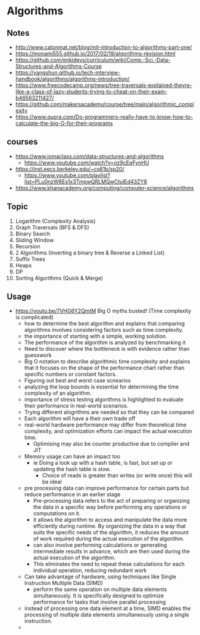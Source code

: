 # Algorithms

## Notes

- http://www.catonmat.net/blog/mit-introduction-to-algorithms-part-one/
- https://monami555.github.io/2017/02/19/algorithms-revision.html
- https://github.com/enkidevs/curriculum/wiki/Comp.-Sci.-Data-Structures-and-Algorithms-Course
- https://yangshun.github.io/tech-interview-handbook/algorithms/algorithms-introduction/
- https://www.freecodecamp.org/news/tree-traversals-explained-theyre-like-a-class-of-lazy-students-trying-to-cheat-on-their-exam-b46563211427/
- https://github.com/makersacademy/course/tree/main/algorithmic_complexity
- https://www.quora.com/Do-programmers-really-have-to-know-how-to-calculate-the-big-O-for-their-programs

## courses

- https://www.jomaclass.com/data-structures-and-algorithms
  - https://www.youtube.com/watch?v=oz9cEqFynHU
- https://inst.eecs.berkeley.edu/~cs61b/sp20/
  - https://www.youtube.com/playlist?list=PLu0nzW8Es1x3TmpwQRLMQwCtulEd43ZY8
- https://www.khanacademy.org/computing/computer-science/algorithms

## Topic

1. Logarithm (Complexity Analysis)
2. Graph Traversals (BFS & DFS)
3. Binary Search
4. Sliding Window
5. Recursion
6. 2 Algorithms (Inverting a binary tree & Reverse a Linked List)
7. Suffix Trees
8. Heaps
9. DP
10. Sorting Algorithms (Quick & Merge)

## Usage 

- https://youtu.be/7VHG6Y2QmtM Big O myths busted! (Time complexity is complicated)
  - how to determine the best algorithm and explains that comparing algorithms involves considering factors such as time complexity.
  - the importance of starting with a simple, working solution.
  - The performance of the algorithm is analyzed by benchmarking it
  - Need to discover where the  bottleneck is with evidence rather than guesswork 
  - Big O notation to describe algorithmic time complexity and explains that it focuses on the shape of the performance chart rather than specific numbers or constant factors.
  - Figuring out best and worst case scnearios
  - analyzing the loop bounds is essential for determining the time complexity of an algorithm.
  - importance of stress testing algorithms is highlighted to evaluate their performance in real-world scenarios.
  - Trying different alogrithms are needed so that they can be compared
  - Each algorithm will have a their own trade off
  - real-world hardware performance may differ from theoretical time complexity, and optimization efforts can impact the actual execution time.
    - Optimising may also be counter productive due to compiler and JIT
  - Memory usage can have an impact too
    - ie Doing a look up with a hash table, is fast, but set up or updating the hash table is slow. 
      - Choice of reads is greater than writes (or write once) this will be ideal
  - pre processing data can improve performance for certain parts but reduce performance in an earlier stage 
    - Pre-processing data refers to the act of preparing or organizing the data in a specific way before performing any operations or computations on it.
    - it allows the algorithm to access and manipulate the data more efficiently during runtime. By organizing the data in a way that suits the specific needs of the algorithm, it reduces the amount of work required during the actual execution of the algorithm.
    - can also involve performing calculations or generating intermediate results in advance, which are then used during the actual execution of the algorithm.
    - This eliminates the need to repeat these calculations for each individual operation, reducing redundant work 
  - Can take advantage of hardware, using techniques like Single Instruction Multiple Data (SIMD)
    - perform the same operation on multiple data elements simultaneously. It is specifically designed to optimize performance for tasks that involve parallel processing
  - instead of processing one data element at a time, SIMD enables the processing of multiple data elements simultaneously using a single instruction.
  - 

